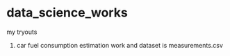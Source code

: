 # data_science_works
my tryouts
1) car fuel consumption estimation work and dataset is measurements.csv
